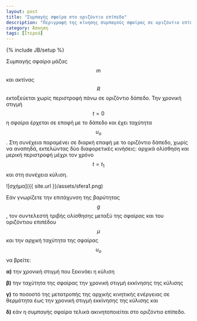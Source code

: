 ```yaml
---
layout: post
title: "Συμπαγής σφαίρα στο οριζόντιο επίπεδο"
description: "Περιγραφή της κίνησης συμπαγούς σφαίρας σε οριζόντιο επίπεδο"
category: Άσκηση
tags: [Στερεό]
---
```

{% include JB/setup %}

Συμπαγής σφαίρα μάζας $$m$$ και ακτίνας $$R$$ εκτοξεύεται χωρίς περιστροφή πάνω σε οριζόντιο δάπεδο. Την χρονική στιγμή $$t=0$$ η σφαίρα έρχεται σε επαφή με το δάπεδο και έχει ταχύτητα $$u_o$$. Στη συνέχεια παραμένει σε διαρκή επαφή με το οριζόντιο δάπεδο, χωρίς να αναπηδά, εκτελώντας δύο διαφορετικές κινήσεις:
αρχικά ολίσθηση και μερική περιστροφή μέχρι τον χρόνο $$t = t_1$$ και στη συνέχεια κύλιση. 

![σχήμα]({{ site.url }}/assets/sfera1.png) 

Εάν γνωρίζετε την επιτάχυνση της βαρύτητας $$g$$, τον συντελεστή τριβής ολίσθησης μεταξύ της σφαίρας και του οριζόντιου επιπέδου 
$$μ$$ και την αρχική ταχύτητα της σφαίρας $$u_o$$ να βρείτε:


**α)** την χρονική στιγμή που ξεκινάει η κύλιση


**β)** την ταχύτητα της σφαίρας την χρονική στιγμή εκκίνησης της κύλισης


**γ)** το ποσοστό της μετατροπής της αρχικής κινητικής ενέργειας σε θερμότητα έως την χρονική στιγμή εκκίνησης της κύλισης και 


**δ)** εάν η συμπαγής σφαίρα τελικά ακινητοποιείται στο οριζόντιο επίπεδο. 